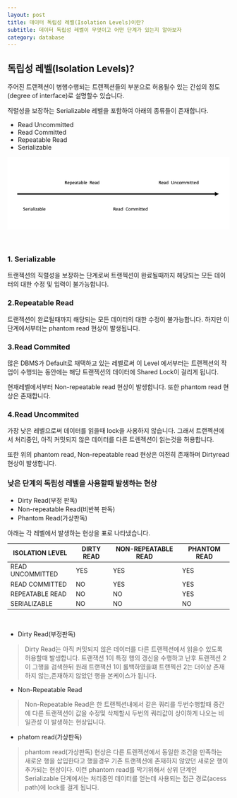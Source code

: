 ```yaml
---
layout: post
title: 데이터 독립성 레벨(Isolation Levels)이란?
subtitle: 데이터 독립성 레벨이 무엇이고 어떤 단계가 있는지 알아보자
category: database
---
```



## 독립성 레벨(Isolation Levels)?

주어진 트랜젝션이 병행수행되는 트랜젝션들의 부분으로 허용될수 있는 간섭의 정도(degree of interface)로 설명할수 있습니다.

직렬성을 보장하는 Serializable 레벨을 포함하여 아래의 종류들이 존재합니다.

- Read Uncommitted
- Read Committed
- Repeatable Read
- Serializable

![database_isolation_level.png](/img/post/database_isolation_level.png)

<br>

### 1. Serializable

트랜젝션의 직렬성을 보장하는 단계로써 트랜젝션이 완료될때까지 해당되는 모든 데이터의 대한 수정 및 입력이 불가능합니다.  

### 2.Repeatable Read

트랜젝션이 완료될때까지 해당되는 모든 데이터의 대한 수정이 불가능합니다. 하지만 이 단계에서부터는 phantom read 현상이 발생됩니다.

### 3.Read Commited

많은 DBMS가 Default로 채택하고 있는 레벨로써 이 Level 에서부터는 트랜젝션의 작업이 수행되는 동안에는 해당 트랜젝션의 데이터에 Shared Lock이 걸리게 됩니다.

현재레벨에서부터 Non-repeatable read 현상이 발생합니다. 또한 phantom read 현상은 존재합니다.

### 4.Read Uncommited

가장 낮은 레벨으로써 데이터를 읽을때 lock을 사용하지 않습니다. 그래서 트랜젝션에서 처리중인, 아직 커밋되지 않은 데이터를 다른 트렌젝션이 읽는것을 허용합니다.

또한 위의 phantom read, Non-repeatable read 현상은 여전히 존재하며 Dirtyread 현상이 발생합니다.

### 낮은 단계의 독립성 레벨을 사용할때 발생하는 현상

- Dirty Read(부정 판독)
- Non-repeatable Read(비반복 판독)
- Phantom Read(가상판독)

아래는 각 레벨에서 발생하는 현상을 표로 나타냈습니다.

| ISOLATION LEVEL | DIRTY READ | NON-REPEATABLE READ | PHANTOM READ |
| --- | --- | --- | --- |
| READ UNCOMMITTED | YES | YES | YES |
| READ COMMITTED | NO | YES | YES |
| REPEATABLE READ | NO | NO | YES |
| SERIALIZABLE | NO | NO | NO |

<br>

- Dirty Read(부정판독)
>   Dirty Read는 아직 커밋되지 않은 데이터를 다른 트랜젝션에서 읽을수 있도록 허용할때 발생합니다.
>   트랜잭션 1이 특정 행의 갱신을 수행하고 난후 트랜젝션 2이 그행을 검색한뒤 원래 트랜잭션 1이 롤백하였을떄 트랜젝션 2는 더이상 존재하지 않는,존재하지 않았던 행을 본케이스가 됩니다.

- Non-Repeatable Read
>   Non-Repeatable Read은 한 트랜젝션내에서 같은 쿼리를 두번수행할때 중간에 다른 트랜젝션이 값을 수정및 삭제할시 두번의 쿼리값이 상이하게 나오는 비 일관성 이 발생하는 현상입니다.

- phatom read(가상판독)
>   phantom read(가상판독) 현상은 다른 트렌젝션에서 동일한 조건을 만족하는 새로운 행을 삽입한다고 했을경우 기존 트랜젝션에 존재하지 않았던 새로운 행이 추가되는 현상이다.
>   이런 phantom read를 막기위해서 상위 단계인 Serializable 단계에서는 처리중인 데이터를 얻는데 사용되는 접근 경로(acess path)에 lock를 걸게 됩니다.
